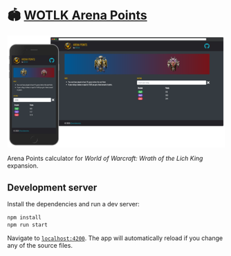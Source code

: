 # 🏟️ [WOTLK Arena Points](https://nicotakenotice.github.io/wotlk-arena-points/)
![Preview image](./.github/images/wotlk-arena-points-banner.png)

Arena Points calculator for _World of Warcraft: Wrath of the Lich King_ expansion.

## Development server
Install the dependencies and run a dev server:

```bash
npm install
npm run start
```

Navigate to [`localhost:4200`](http://localhost:4200). The app will automatically reload if you change any of the source files.
